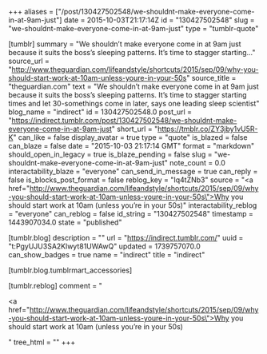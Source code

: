 +++
aliases = ["/post/130427502548/we-shouldnt-make-everyone-come-in-at-9am-just"]
date = 2015-10-03T21:17:14Z
id = "130427502548"
slug = "we-shouldnt-make-everyone-come-in-at-9am-just"
type = "tumblr-quote"

[tumblr]
summary = "We shouldn’t make everyone come in at 9am just because it suits the boss’s sleeping patterns. It’s time to stagger starting..."
source_url = "http://www.theguardian.com/lifeandstyle/shortcuts/2015/sep/09/why-you-should-start-work-at-10am-unless-youre-in-your-50s"
source_title = "theguardian.com"
text = "We shouldn’t make everyone come in at 9am just because it suits the boss’s sleeping patterns. It’s time to stagger starting times and let 30-somethings come in later, says one leading sleep scientist"
blog_name = "indirect"
id = 130427502548.0
post_url = "https://indirect.tumblr.com/post/130427502548/we-shouldnt-make-everyone-come-in-at-9am-just"
short_url = "https://tmblr.co/ZY3jby1vU5R-K"
can_like = false
display_avatar = true
type = "quote"
is_blazed = false
can_blaze = false
date = "2015-10-03 21:17:14 GMT"
format = "markdown"
should_open_in_legacy = true
is_blaze_pending = false
slug = "we-shouldnt-make-everyone-come-in-at-9am-just"
note_count = 0.0
interactability_blaze = "everyone"
can_send_in_message = true
can_reply = false
is_blocks_post_format = false
reblog_key = "Iq4tZNb3"
source = "<a href=\"http://www.theguardian.com/lifeandstyle/shortcuts/2015/sep/09/why-you-should-start-work-at-10am-unless-youre-in-your-50s\">Why you should start work at 10am (unless you&rsquo;re in your 50s)</a>"
interactability_reblog = "everyone"
can_reblog = false
id_string = "130427502548"
timestamp = 1443907034.0
state = "published"

[tumblr.blog]
description = ""
url = "https://indirect.tumblr.com/"
uuid = "t:PgyUJU3SA2Klwyt81UWAwQ"
updated = 1739757070.0
can_show_badges = true
name = "indirect"
title = "indirect"

[tumblr.blog.tumblrmart_accessories]

[tumblr.reblog]
comment = "<p><a href=\"http://www.theguardian.com/lifeandstyle/shortcuts/2015/sep/09/why-you-should-start-work-at-10am-unless-youre-in-your-50s\">Why you should start work at 10am (unless you’re in your 50s)</a></p>"
tree_html = ""
+++
